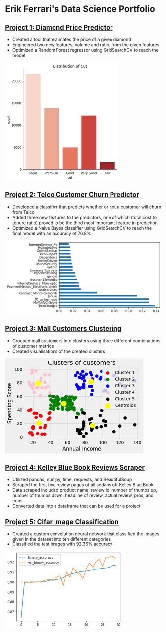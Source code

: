 # Erik Ferrari's Data Science Portfolio

## [Project 1: Diamond Price Predictor](https://github.com/eferrari421/Diamond-Price-Prediction)
- Created a tool that estimates the price of a  given diamond 
- Engineered two new features, volume and ratio, from the given features
- Optimized a Random Forest regressor using GridSearchCV to reach the model

![](portfolio_images/diamond.png)

## [Project 2: Telco Customer Churn Predictor](https://github.com/eferrari421/Telco-Customer-Churn-Prediction)
- Developed a classifier that predicts whether or not a customer will churn from Telco
- Added three new features to the predictors, one of which (total cost to tenure ratio) proved to be the third most important feature in prediction
- Optimized a Naive Bayes classifier using GridSearchCV to reach the final model with an accuracy of 76.8%

![](portfolio_images/telco.png)

## [Project 3: Mall Customers Clustering](https://github.com/eferrari421/Mall-Customers-Clustering)
- Grouped mall customers into clusters using three different combinations of customer metrics
- Created visualisations of the created clusters

![](portfolio_images/cluster.png)

## [Project 4: Kelley Blue Book Reviews Scraper](https://github.com/eferrari421/Kelley-Blue-Book-Reviews-Web-Scraper)
- Utilized pandas, numpy, time, requests, and BeautifulSoup
- Scraped the first five review pages of all sedans off Kelley Blue Book
- Data scraped included product name, review id, number of thumbs up, number of thumbs down, headline of review, actual review, pros, and cons
- Converted data into a dataframe that can be used for a project

## [Project 5: Cifar Image Classification](https://github.com/eferrari421/Cifar-Image-Classification)
- Created a custom convolution neural network that classified the images given in the dataset into ten different categories
- Classified the test images with 92.36% accuracy

![](portfolio_images/cifar.png)
